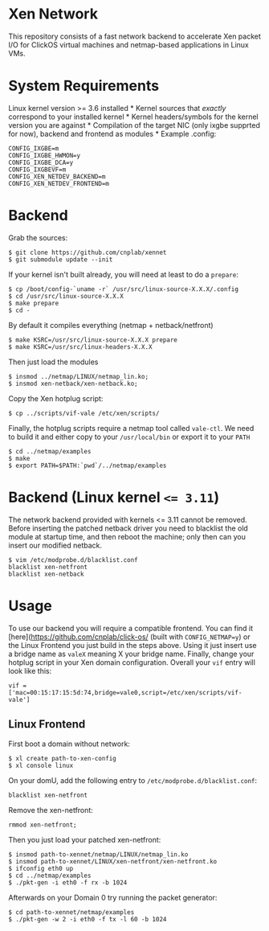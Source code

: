 Xen Network
===========

This repository consists of a fast network backend to accelerate Xen packet I/O for ClickOS virtual machines and netmap-based applications in Linux VMs.


System Requirements
===================

Linux kernel version >= 3.6 installed
	* Kernel sources that *exactly* correspond to your installed kernel
	* Kernel headers/symbols for the kernel version you are against
	* Compilation of the target NIC (only ixgbe supprted for now), backend and frontend as modules
	* Example .config:
	
	CONFIG_IXGBE=m
	CONFIG_IXGBE_HWMON=y
	CONFIG_IXGBE_DCA=y
	CONFIG_IXGBEVF=m
	CONFIG_XEN_NETDEV_BACKEND=m
	CONFIG_XEN_NETDEV_FRONTEND=m

Backend
=======

Grab the sources:

```
$ git clone https://github.com/cnplab/xennet
$ git submodule update --init
```

If your kernel isn't built already, you will need at least
to do a `prepare`:

```
$ cp /boot/config-`uname -r` /usr/src/linux-source-X.X.X/.config
$ cd /usr/src/linux-source-X.X.X
$ make prepare
$ cd -
```

By default it compiles everything (netmap + netback/netfront)

```
$ make KSRC=/usr/src/linux-source-X.X.X prepare
$ make KSRC=/usr/src/linux-headers-X.X.X
```

Then just load the modules

```
$ insmod ../netmap/LINUX/netmap_lin.ko;
$ insmod xen-netback/xen-netback.ko;
```

Copy the Xen hotplug script:

```
$ cp ../scripts/vif-vale /etc/xen/scripts/
```

Finally, the hotplug scripts require a netmap tool called `vale-ctl`. 
We need to build it and either copy to your ```/usr/local/bin``` or 
export it to your ```PATH```

```
$ cd ../netmap/examples
$ make	
$ export PATH=$PATH:`pwd`/../netmap/examples
```

Backend (Linux kernel ```<= 3.11```)
================================

The network backend provided with kernels <= 3.11 cannot be removed. 
Before inserting the patched netback driver you need to blacklist 
the old module at startup time, and then reboot the machine; only 
then can you insert our modified netback.


```
$ vim /etc/modprobe.d/blacklist.conf
blacklist xen-netfront
blacklist xen-netback
```

Usage
=====

To use our backend you will require a compatible frontend. 
You can find it [here](https://github.com/cnplab/click-os/ (built with 
```CONFIG_NETMAP=y```) or the Linux Frontend you just build in the steps 
above. Using it just insert use a bridge name as ```valeX``` meaning X your
bridge name. Finally, change your hotplug script in your Xen domain
configuration. Overall your ```vif``` entry will look like this:

```
vif = ['mac=00:15:17:15:5d:74,bridge=vale0,script=/etc/xen/scripts/vif-vale']
```

Linux Frontend
--------------

First boot a domain without network:

```
$ xl create path-to-xen-config
$ xl console linux
```

On your domU, add the following entry to ```/etc/modprobe.d/blacklist.conf```:

```
blacklist xen-netfront
```

Remove the xen-netfront:

```
rmmod xen-netfront;
```

Then you just load your patched xen-netfront:

```
$ insmod path-to-xennet/netmap/LINUX/netmap_lin.ko
$ insmod path-to-xennet/LINUX/xen-netfront/xen-netfront.ko
$ ifconfig eth0 up
$ cd ../netmap/examples
$ ./pkt-gen -i eth0 -f rx -b 1024
```

Afterwards on your Domain 0 try running the packet generator:

```
$ cd path-to-xennet/netmap/examples
$ ./pkt-gen -w 2 -i eth0 -f tx -l 60 -b 1024
```
